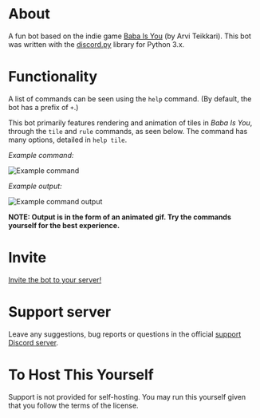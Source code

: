 # About

A fun bot based on the indie game [Baba Is You](https://store.steampowered.com/app/736260/Baba_Is_You/) (by Arvi Teikkari). This bot was written with the [discord.py](https://discordpy.readthedocs.io/en/latest/) library for Python 3.x.

# Functionality

A list of commands can be seen using the `help` command. (By default, the bot has a prefix of `+`.)

This bot primarily features rendering and animation of tiles in *Baba Is You*, through the `tile` and `rule` commands, as seen below. The command has many options, detailed in `help tile`.

*Example command:*

![Example command](https://cdn.discordapp.com/attachments/420095557231443988/596606587800387594/unknown.png)

*Example output:*

![Example command output](https://cdn.discordapp.com/attachments/420095557231443988/596606636215500816/unknown.png)

**NOTE: Output is in the form of an animated gif. Try the commands yourself for the best experience.**

# Invite

[Invite the bot to your server!](https://discordapp.com/api/oauth2/authorize?client_id=480227663047294987&scope=bot&permissions=388160)

# Support server

Leave any suggestions, bug reports or questions in the official [support Discord server](https://discord.gg/rMX3YPK).

# To Host This Yourself

Support is not provided for self-hosting. You may run this yourself given that you follow the terms of the license.
